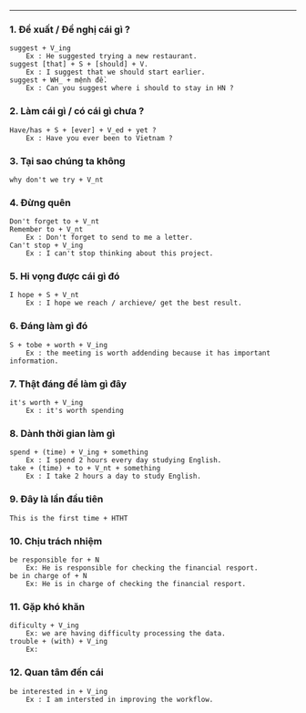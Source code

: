 
---

### 1. Đề xuất / Đề nghị cái gì ?
	suggest + V_ing
		Ex : He suggested trying a new restaurant. 
	suggest [that] + S + [should] + V.
		Ex : I suggest that we should start earlier.
	suggest + WH_ + mệnh đề.
		Ex : Can you suggest where i should to stay in HN ? 

### 2. Làm cái gì / có cái gì chưa  ?
	Have/has + S + [ever] + V_ed + yet ?
		Ex : Have you ever been to Vietnam ?

### 3. Tại sao chúng ta không 
	why don't we try + V_nt

### 4. Đừng quên
	Don't forget to + V_nt
	Remember to + V_nt
		Ex : Don't forget to send to me a letter.
	Can't stop + V_ing
		Ex : I can't stop thinking about this project.

### 5. Hi vọng được cái gì đó
	I hope + S + V_nt
		Ex : I hope we reach / archieve/ get the best result.
		
### 6. Đáng làm gì đó
	S + tobe + worth + V_ing
		Ex : the meeting is worth addending because it has important information.

### 7. Thật đáng để làm gì đây
	it's worth + V_ing
		Ex : it's worth spending 

### 8. Dành thời gian làm gì
	spend + (time) + V_ing + something
		Ex : I spend 2 hours every day studying English.
	take + (time) + to + V_nt + something
		Ex : I take 2 hours a day to study English.
### 9. Đây là lần đầu tiên
	This is the first time + HTHT

### 10. Chịu trách nhiệm
	be responsible for + N 
		Ex: He is responsible for checking the financial resport.
	be in charge of + N 
		Ex: He is in charge of checking the financial resport.
		
### 11. Gặp khó khăn
	dificulty + V_ing
		Ex: we are having difficulty processing the data.
	trouble + (with) + V_ing
		Ex: 

### 12. Quan tâm đến cái
	be interested in + V_ing
		Ex : I am intersted in improving the workflow.
